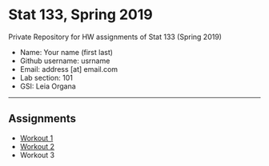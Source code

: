 # Stat 133, Spring 2019

Private Repository for HW assignments of Stat 133 (Spring 2019)

- Name: Your name (first last)
- Github username: usrname
- Email: address [at] email.com
- Lab section: 101
- GSI: Leia Organa

-----

## Assignments

- [Workout 1](workout01)
- [Workout 2](workout02)
- Workout 3


